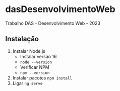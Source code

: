 # dasDesenvolvimentoWeb
Trabalho DAS - Desenvolvimento Web - 2023

## Instalação
1. Instalar Node.js
	- Instalar versão 16
    - `node --version`
    - Verificar NPM
    - `npm --version`
2. Instalar pacotes `npm install`
3. Ligar `ng serve`